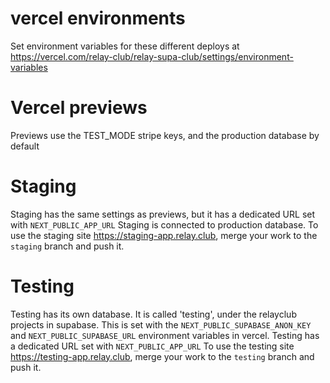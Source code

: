 # vercel environments

Set environment variables for these different deploys at https://vercel.com/relay-club/relay-supa-club/settings/environment-variables

# Vercel previews

Previews use the TEST_MODE stripe keys, and the production database by default

# Staging

Staging has the same settings as previews, but it has a dedicated URL set with `NEXT_PUBLIC_APP_URL`
Staging is connected to production database.
To use the staging site https://staging-app.relay.club, merge your work to the `staging` branch and push it.

# Testing

Testing has its own database. It is called 'testing', under the relayclub projects in supabase. This is set with the `NEXT_PUBLIC_SUPABASE_ANON_KEY` and `NEXT_PUBLIC_SUPABASE_URL` environment variables in vercel.
Testing has a dedicated URL set with `NEXT_PUBLIC_APP_URL`
To use the testing site https://testing-app.relay.club, merge your work to the `testing` branch and push it.
